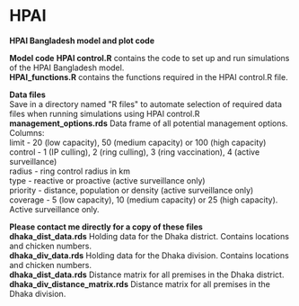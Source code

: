 # HPAI
**HPAI Bangladesh model and plot code**

**Model code**
**HPAI control.R** contains the code to set up and run simulations of the HPAI Bangladesh model.     
**HPAI_functions.R** contains the functions required in the HPAI control.R file.  

**Data files**  
Save in a directory named "R files" to automate selection of required data files when running simulations using HPAI control.R
**management_options.rds** Data frame of all potential management options.   
Columns:   
limit - 20 (low capacity), 50 (medium capacity) or 100 (high capacity)  
control - 1 (IP culling), 2 (ring culling), 3 (ring vaccination), 4 (active surveillance)  
radius - ring control radius in km  
type - reactive or proactive (active surveillance only)  
priority - distance, population or density (active surveillance only)  
coverage - 5 (low capacity), 10 (medium capacity) or 25 (high capacity). Active surveillance only.  

**Please contact me directly for a copy of these files**  
**dhaka_dist_data.rds** Holding data for the Dhaka district. Contains locations and chicken numbers.  
**dhaka_div_data.rds** Holding data for the Dhaka division. Contains locations and chicken numbers.  
**dhaka_dist_data.rds** Distance matrix for all premises in the Dhaka district.  
**dhaka_div_distance_matrix.rds** Distance matrix for all premises in the Dhaka division.  
